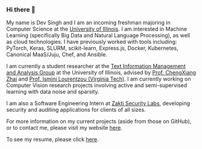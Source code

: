 ### Hi there 👋

My name is Dev Singh and I am an incoming freshman majoring in Computer Science at the [University of Illinois](https://cs.illinois.edu). I am interested in Machine Learning (specifically Big Data and Natural Language Processing), as well as cloud technologies. I have previously worked with tools including: PyTorch, Keras, SLURM, scikit-learn, Express.js, Docker, Kubernetes, Canonical MaaS/Juju, Chef, and Ansible.

I am currently a student researcher at the [Text Information Management and Analysis Group](http://timan.cs.uiuc.edu/ir/) at the University of Illinois, advised by [Prof. ChengXiang Zhai](http://czhai.cs.illinois.edu/) and [Prof. Ismini Lourentzou (Virginia Tech)](https://isminoula.github.io). I am currently working on Computer Vision research projects involving active and semi-supervised learning with data noise and sparsity.

I am also a Software Engineering Intern at [Zakti Security Labs](https://zaktilabs.com/), developing security and auditing applications for clients of all sizes. 

For more information on my current projects (aside from those on GitHub), or to contact me, please visit my website [here](https://devksingh.com). 

To see my resume, please click [here](https://devksingh.com/files/resume.pdf).
